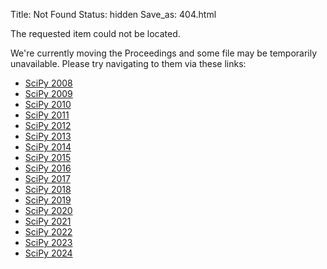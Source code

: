 Title: Not Found
Status: hidden
Save_as: 404.html

The requested item could not be located. 

We're currently moving the Proceedings and some file may be temporarily unavailable. Please try navigating to them via these links:

- [SciPy 2008](https://proceedings.scipy.org/2008)
- [SciPy 2009](https://proceedings.scipy.org/2009)
- [SciPy 2010](https://proceedings.scipy.org/2010)
- [SciPy 2011](https://proceedings.scipy.org/2011)
- [SciPy 2012](https://proceedings.scipy.org/2012)
- [SciPy 2013](https://proceedings.scipy.org/2013)
- [SciPy 2014](https://proceedings.scipy.org/2014)
- [SciPy 2015](https://proceedings.scipy.org/2015)
- [SciPy 2016](https://proceedings.scipy.org/2016)
- [SciPy 2017](https://proceedings.scipy.org/2017)
- [SciPy 2018](https://proceedings.scipy.org/2018)
- [SciPy 2019](https://proceedings.scipy.org/2019)
- [SciPy 2020](https://proceedings.scipy.org/2020)
- [SciPy 2021](https://proceedings.scipy.org/2021)
- [SciPy 2022](https://proceedings.scipy.org/2022)
- [SciPy 2023](https://proceedings.scipy.org/2023)
- [SciPy 2024](https://proceedings.scipy.org/2024)

